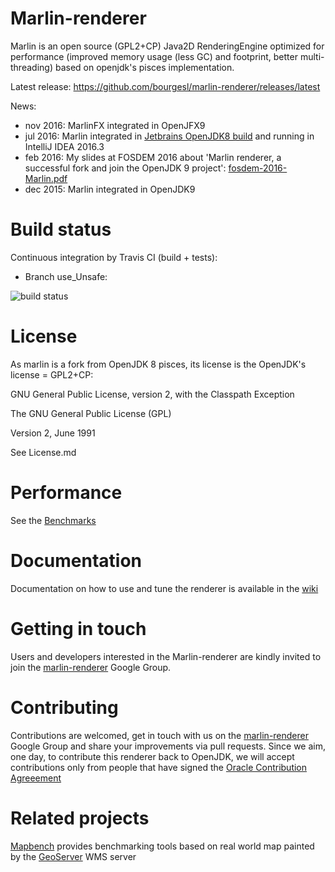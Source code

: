 Marlin-renderer
===============

Marlin is an open source (GPL2+CP) Java2D RenderingEngine optimized for performance (improved memory usage (less GC) and footprint, better multi-threading) based on openjdk's pisces implementation.

Latest release: https://github.com/bourgesl/marlin-renderer/releases/latest

News:
* nov 2016: MarlinFX integrated in OpenJFX9
* jul 2016: Marlin integrated in [Jetbrains OpenJDK8 build](https://github.com/JetBrains/jdk8u) and running in IntelliJ IDEA 2016.3
* feb 2016: My slides at FOSDEM 2016 about 'Marlin renderer, a successful fork and join the OpenJDK 9 project': [fosdem-2016-Marlin.pdf](https://bourgesl.github.io/fosdem-2016/slides/fosdem-2016-Marlin.pdf)
* dec 2015: Marlin integrated in OpenJDK9


Build status
============
Continuous integration by Travis CI (build + tests):

   * Branch use_Unsafe: 
<img src="https://travis-ci.org/bourgesl/marlin-renderer.svg?branch=use_Unsafe" alt="build status"/>


License
=======

As marlin is a fork from OpenJDK 8 pisces, its license is the OpenJDK's license = GPL2+CP:

GNU General Public License, version 2,
with the Classpath Exception

The GNU General Public License (GPL)

Version 2, June 1991

See License.md


Performance
===========

See the [Benchmarks](https://github.com/bourgesl/marlin-renderer/wiki/Benchmarks)


Documentation
=============
Documentation on how to use and tune the renderer is available in the [wiki]( https://github.com/bourgesl/marlin-renderer/wiki)


Getting in touch
================

Users and developers interested in the Marlin-renderer are kindly invited to join the [marlin-renderer](https://groups.google.com/forum/#!forum/marlin-renderer) Google Group.


Contributing
============

Contributions are welcomed, get in touch with us on the [marlin-renderer](https://groups.google.com/forum/#!forum/marlin-renderer) Google Group and share your improvements via pull requests. Since we aim, one day, to contribute this renderer back to OpenJDK, we will accept contributions only from people that have signed the [Oracle Contribution Agreeement](http://www.oracle.com/technetwork/community/oca-486395.html)


Related projects
===============

[Mapbench](https://github.com/bourgesl/mapbench) provides benchmarking tools based on real world map painted by the [GeoServer](http://geoserver.org/) WMS server
